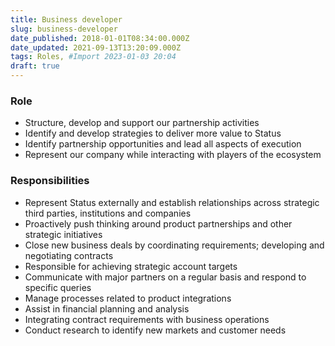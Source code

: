 ```yaml
---
title: Business developer
slug: business-developer
date_published: 2018-01-01T08:34:00.000Z
date_updated: 2021-09-13T13:20:09.000Z
tags: Roles, #Import 2023-01-03 20:04
draft: true
---
```


### Role

- Structure, develop and support our partnership activities
- Identify and develop strategies to deliver more value to Status
- Identify partnership opportunities and lead all aspects of execution
- Represent our company while interacting with players of the ecosystem

### Responsibilities

- Represent Status externally and establish relationships across strategic third parties, institutions and companies
- Proactively push thinking around product partnerships and other strategic initiatives
- Close new business deals by coordinating requirements; developing and negotiating contracts
- Responsible for achieving strategic account targets
- Communicate with major partners on a regular basis and respond to specific queries
- Manage processes related to product integrations
- Assist in financial planning and analysis
- Integrating contract requirements with business operations
- Conduct research to identify new markets and customer needs
